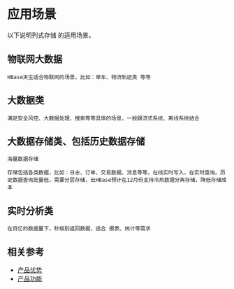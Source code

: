 # 应用场景

以下说明列式存储 的适用场景。
 
## 物联网大数据
	HBase天生适合物联网的场景，比如：单车、物流轨迹类 等等

 
## 大数据类

	满足安全风控、大数据处理、搜索等等具体的场景，一般跟流式系统、离线系统结合



## 大数据存储类、包括历史数据存储
	海量数据存储

	存储包括各类数据，比如：日志、订单、交易数据、消息等等，在线实时写入，在实时查询。历史数据查询批量低，需要分层存储，云HBase预计在12月份支持冷热数据分离存储，降低存储成本

## 实时分析类 

	在百亿的数据量下，秒级别返回数据，适合 报表、统计等需求


## 相关参考

- [产品优势](Benefits.md)
- [产品功能](Features.md)
